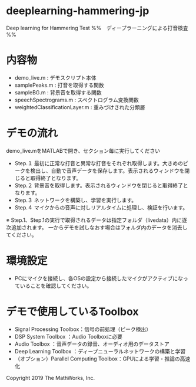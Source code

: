 # deeplearning-hammering-jp
Deep learning for Hammering Test
%%　ディープラーニングによる打音検査　%%

# 内容物
* demo_live.m : デモスクリプト本体
* samplePeaks.m : 打音を取得する関数
* sampleBG.m : 背景音を取得する関数
* speechSpectrograms.m : スペクトログラム変換関数
* weightedClassificationLayer.m : 重みづけされた分類層


# デモの流れ
demo_live.mをMATLABで開き、セクション毎に実行してください
* Step.１	最初に正常な打音と異常な打音をそれぞれ取得します。大きめのピークを検出し、自動で音声データを保存します。表示されるウィンドウを閉じると取得終了となります。
* Step.２	背景音を取得します。表示されるウィンドウを閉じると取得終了となります。
* Step.３	ネットワークを構築し、学習を実行します。
* Step.４	マイクからの音声に対しリアルタイムに処理し、検証を行います。

※
Step.1、Step.1の実行で取得されるデータは指定フォルダ（livedata）内に逐次追加されます。
一からデモを試しなおす場合はフォルダ内のデータを消去してください。


# 環境設定
* PCにマイクを接続し、各OSの設定から接続したマイクがアクティブになっていることを確認してください。


# デモで使用しているToolbox
* Signal Processing Toolbox：信号の前処理（ピーク検出）
* DSP System Toolbox       ：Audio Toolboxに必要
* Audio Toolbox            ：音声データの録音、オーディオ用のデータストア
* Deep Learning Toolbox    ：ディープニューラルネットワークの構築と学習
* （オプション）Parallel Computing Toolbox：GPUによる学習・推論の高速化



Copyright 2019 The MathWorks, Inc.
